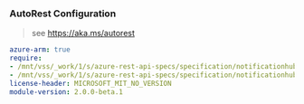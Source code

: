 ### AutoRest Configuration

> see https://aka.ms/autorest

``` yaml
azure-arm: true
require:
- /mnt/vss/_work/1/s/azure-rest-api-specs/specification/notificationhubs/resource-manager/readme.md
- /mnt/vss/_work/1/s/azure-rest-api-specs/specification/notificationhubs/resource-manager/readme.go.md
license-header: MICROSOFT_MIT_NO_VERSION
module-version: 2.0.0-beta.1
```